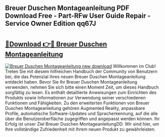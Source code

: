 ## Breuer Duschen Montageanleitung PDF Download Free - Part-RFw User Guide Repair - Service Owner Edition qq67J

# <h2><a href="http://df7iq56.blite.top/?on=Breuer+Duschen+Montageanleitung">🔗Download 👉🔴 Breuer Duschen Montageanleitung</a></h2>

[![Breuer Duschen Montageanleitung new download](https://i.imgur.com/lujVjoI.png)](http://df7iq56.blite.top/?on=Breuer+Duschen+Montageanleitung)
Willkommen im Club! Treten Sie mit diesem hilfreichen Handbuch der Community von Benutzern bei, die das Potenzial ihres neuen Breuer Duschen Montageanleitung entdeckt haben. Bevor Sie Ihr Breuer Duschen Montageanleitung verwenden, nehmen Sie sich bitte einen Moment Zeit, um dieses Handbuch sorgfältig zu lesen. Es enthält detaillierte Anweisungen zum Einrichten des Produkts sowie Informationen zur Verwendung seiner verschiedenen Funktionen und Fähigkeiten. Zu den erweiterten Funktionen von Breuer Duschen Montageanleitung gehören Augmented Reality, anpassbare Profile, automatische Software-Updates und Spracherkennung, auf die alle über die Benutzeroberfläche zugegriffen und angepasst werden können. Ihr Erfolg ist unser Ziel Breuer Duschen MontageanleitungDD. Wir sind hier, um Ihre vollständige Zufriedenheit mit Ihrem neuen Produkt zu gewährleisten.
